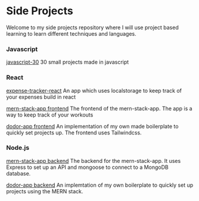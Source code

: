 # Side Projects
Welcome to my side projects repository where I will use project based learning to learn different techniques and languages.

### Javascript
[javascript-30](https://github.com/HoussemDodor/side-projects/tree/main/java-30) 30 small projects made in javascript

### React
[expense-tracker-react](https://github.com/HoussemDodor/side-projects/tree/main/expense-tracker-react)
An app which uses localstorage to keep track of your expenses build in react

[mern-stack-app frontend](https://github.com/HoussemDodor/side-projects/tree/main/mern-stack-app/frontend)
The frontend of the mern-stack-app. The app is a way to keep track of your workouts

[dodor-app frontend](https://github.com/HoussemDodor/side-projects/tree/main/dodor-app/backend)
An implementation of my own made boilerplate to quickly set projects up. The frontend uses Tailwindcss.

### Node.js
[mern-stack-app backend](https://github.com/HoussemDodor/side-projects/tree/main/mern-stack-app/backend)
The backend for the mern-stack-app. It uses Express to set up an API and mongoose to connect to a MongoDB database.

[dodor-app backend](https://github.com/HoussemDodor/side-projects/tree/main/dodor-app/frontend)
An implemtation of my own boilerplate to quickly set up projects using the MERN stack.


